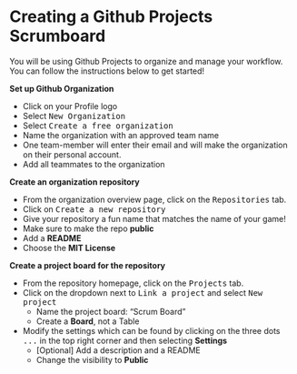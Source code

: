 # Creating a Github Projects Scrumboard

You will be using Github Projects to organize and manage your workflow. You can follow the instructions below to get started!

**Set up Github Organization**
* Click on your Profile logo
* Select <kbd>New Organization</kbd>
* Select <kbd>Create a free organization</kbd>
* Name the organization with an approved team name
* One team-member will enter their email and will make the organization on their personal account.
* Add all teammates to the organization

**Create an organization repository**
* From the organization overview page, click on the <kbd>Repositories</kbd> tab.
* Click on <kbd>Create a new repository</kbd>
* Give your repository a fun name that matches the name of your game!
* Make sure to make the repo **public**
* Add a **README**
* Choose the **MIT License** 

**Create a project board for the repository**
* From the repository homepage, click on the <kbd>Projects</kbd> tab.
* Click on the dropdown next to <kbd>Link a project</kbd> and select <kbd>New project</kbd>
    * Name the project board: “Scrum Board”
    * Create a **Board**, not a Table
* Modify the settings which can be found by clicking on the three dots <kbd>...</kbd> in the top right corner and then selecting **Settings**
  * [Optional] Add a description and a README
  * Change the visibility to **Public**
